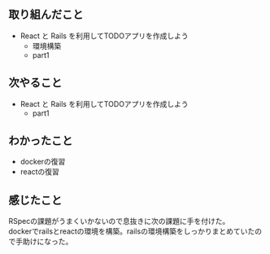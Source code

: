 ## 取り組んだこと
- React と Rails を利用してTODOアプリを作成しよう
    - 環境構築
    - part1
## 次やること
- React と Rails を利用してTODOアプリを作成しよう
    - part1
## わかったこと
- dockerの復習
-  reactの復習
## 感じたこと
RSpecの課題がうまくいかないので息抜きに次の課題に手を付けた。  
dockerでrailsとreactの環境を構築。railsの環境構築をしっかりまとめていたので手助けになった。
